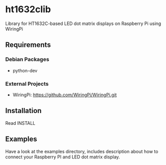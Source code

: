 # ht1632clib

Library for HT1632C-based LED dot matrix displays on Raspberry Pi using WiringPi

## Requirements

### Debian Packages
* python-dev

### External Projects
* WiringPi: https://github.com/WiringPi/WiringPi.git

## Installation

Read INSTALL

## Examples

Have a look at the examples directory, includes description about
how to connect your Raspberry PI and LED dot matrix display.

